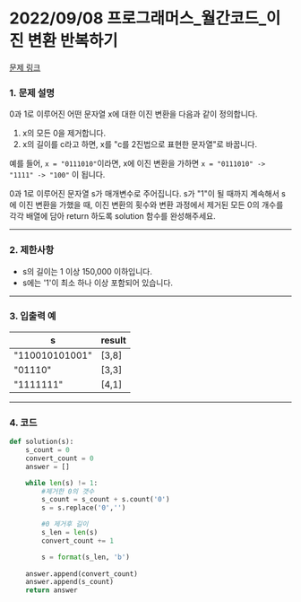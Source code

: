 # 2022/09/08 프로그래머스_월간코드_이진 변환 반복하기

[문제 링크](https://school.programmers.co.kr/learn/courses/30/lessons/70129)

### **1. 문제 설명**

0과 1로 이루어진 어떤 문자열 x에 대한 이진 변환을 다음과 같이 정의합니다.

1. x의 모든 0을 제거합니다.
2. x의 길이를 c라고 하면, x를 "c를 2진법으로 표현한 문자열"로 바꿉니다.

예를 들어, `x = "0111010"`이라면, x에 이진 변환을 가하면 `x = "0111010" -> "1111" -> "100"` 이 됩니다.

0과 1로 이루어진 문자열 s가 매개변수로 주어집니다. s가 "1"이 될 때까지 계속해서 s에 이진 변환을 가했을 때, 이진 변환의 횟수와 변환 과정에서 제거된 모든 0의 개수를 각각 배열에 담아 return 하도록 solution 함수를 완성해주세요.

---

### **2. 제한사항**

- s의 길이는 1 이상 150,000 이하입니다.
- s에는 '1'이 최소 하나 이상 포함되어 있습니다.

---

### **3. 입출력 예**

| s | result |
| --- | --- |
| "110010101001" | [3,8] |
| "01110" | [3,3] |
| "1111111" | [4,1] |

---

### 4. 코드

```python
def solution(s):
    s_count = 0
    convert_count = 0
    answer = []

    while len(s) != 1:
        #제거한 0의 갯수
        s_count = s_count + s.count('0')
        s = s.replace('0','')

        #0 제거후 길이
        s_len = len(s)
        convert_count += 1

        s = format(s_len, 'b')
        
    answer.append(convert_count) 
    answer.append(s_count)
    return answer
```